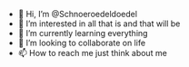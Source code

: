 - 👋 Hi, I’m @Schnoeroedeldoedel
- 👀 I’m interested in all that is and that will be
- 🌱 I’m currently learning everything
- 💞️ I’m looking to collaborate on life
- 📫 How to reach me just think about me

<!---
Schnoeroedeldoedel/Schnoeroedeldoedel is a ✨ special ✨ repository because its `README.md` (this file) appears on your GitHub profile.
You can click the Preview link to take a look at your changes.
--->
